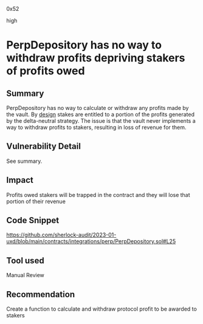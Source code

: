 0x52

high

# PerpDepository has no way to withdraw profits depriving stakers of profits owed

## Summary

PerpDepository has no way to calculate or withdraw any profits made by the vault. By [design](https://github.com/sherlock-audit/2023-01-uxd/blob/main/contracts/integrations/rage-trade/RageDnDepository.sol#L99-L115) stakes are entitled to a portion of the profits generated by the delta-neutral strategy. The issue is that the vault never implements a way to withdraw profits to stakers, resulting in loss of revenue for them.

## Vulnerability Detail

See summary.

## Impact

Profits owed stakers will be trapped in the contract and they will lose that portion of their revenue

## Code Snippet

https://github.com/sherlock-audit/2023-01-uxd/blob/main/contracts/integrations/perp/PerpDepository.sol#L25

## Tool used

Manual Review

## Recommendation

Create a function to calculate and withdraw protocol profit to be awarded to stakers